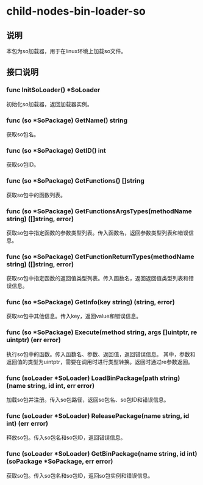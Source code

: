 # child-nodes-bin-loader-so

## 说明
本包为so加载器，用于在linux环境上加载so文件。

## 接口说明

### func InitSoLoader() *SoLoader
初始化so加载器，返回加载器实例。

### func (so *SoPackage) GetName() string
获取so包名。

### func (so *SoPackage) GetID() int
获取so包ID。

### func (so *SoPackage) GetFunctions() []string
获取so包中的函数列表。

### func (so *SoPackage) GetFunctionsArgsTypes(methodName string) ([]string, error)
获取so包中指定函数的参数类型列表。传入函数名，返回参数类型列表和错误信息。

### func (so *SoPackage) GetFunctionReturnTypes(methodName string) ([]string, error)
获取so包中指定函数的返回值类型列表。传入函数名，返回返回值类型列表和错误信息。

### func (so *SoPackage) GetInfo(key string) (string, error)
获取so包中其他信息。传入key，返回value和错误信息。

### func (so *SoPackage) Execute(method string, args []uintptr, re uintptr) (err error)
执行so包中的函数。传入函数名、参数、返回值，返回错误信息。
其中，参数和返回值的类型为uintptr，需要在调用时进行类型转换。返回时通过re参数返回。

### func (soLoader *SoLoader) LoadBinPackage(path string) (name string, id int, err error)
加载so包并注册。传入so包路径，返回so包名、so包ID和错误信息。

### func (soLoader *SoLoader) ReleasePackage(name string, id int) (err error)
释放so包。传入so包名和so包ID，返回错误信息。

### func (soLoader *SoLoader) GetBinPackage(name string, id int) (soPackage *SoPackage, err error)
获取so包。传入so包名和so包ID，返回so包实例和错误信息。
